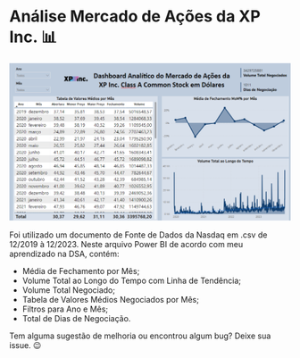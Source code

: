 # Análise Mercado de Ações da XP Inc. 📊

<img src="/dashboard.png">

Foi utilizado um documento de Fonte de Dados da Nasdaq em .csv de 12/2019 à 12/2023.
Neste arquivo Power BI de acordo com meu aprendizado na DSA, contém:

- Média de Fechamento por Mês;
- Volume Total ao Longo do Tempo com Linha de Tendência;
- Volume Total Negociado;
- Tabela de Valores Médios Negociados por Mês;
- Filtros para Ano e Mês;
- Total de Dias de Negociação.

Tem alguma sugestão de melhoria ou encontrou algum bug? Deixe sua issue. 😉
